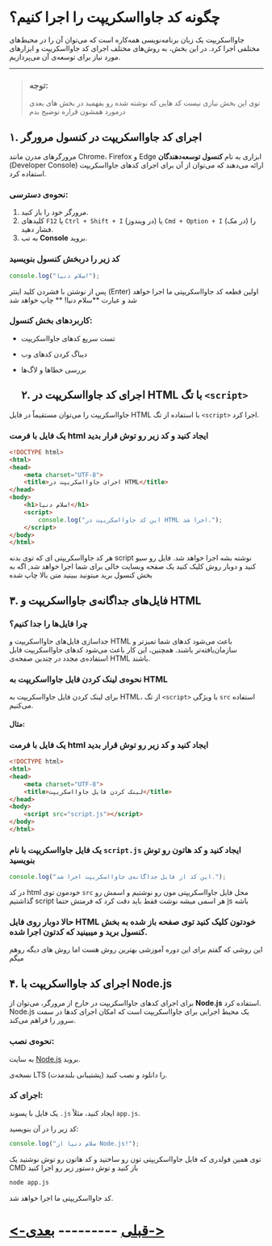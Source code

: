 # چگونه کد جاوااسکریپت را اجرا کنیم؟ 

جاوااسکریپت یک زبان برنامه‌نویسی همه‌کاره است که می‌توان آن را در محیط‌های مختلفی اجرا کرد. در این بخش، به روش‌های مختلف اجرای کد جاوااسکریپت و ابزارهای مورد نیاز برای توسعه‌ی آن می‌پردازیم.

---
> ### توجه: 
> توی این بخش نیازی نیست کد هایی که نوشته شده رو بفهمید
> در بخش های بعدی درمورد همشون قراره توضیح بدم
## ۱. اجرای کد جاوااسکریپت در کنسول مرورگر

مرورگرهای مدرن مانند Chrome، Firefox و Edge ابزاری به نام **کنسول توسعه‌دهندگان** (Developer Console) ارائه می‌دهند که می‌توان از آن برای اجرای کدهای جاوااسکریپت استفاده کرد.

### نحوه‌ی دسترسی:
1. مرورگر خود را باز کنید.
2. کلیدهای `F12` یا `Ctrl + Shift + I` (در ویندوز) یا `Cmd + Option + I` (در مک) را فشار دهید.
3. به تب **Console** بروید.

### کد زیر را دربخش کنسول بنویسید
```javascript
console.log("سلام دنیا!");
```
پس از نوشتن با فشردن کلید اینتر (Enter) اولین قطعه کد جاوااسکریپتی ما اجرا خواهد شد و عبارت **سلام دنیا! ** چاپ خواهد شد

### کاربردهای بخش کنسول:

- تست سریع کدهای جاوااسکریپت
    
- دیباگ کردن کدهای وب
    
- بررسی خطاها و لاگ‌ها
  
  
  
  ## ۲. اجرای کد جاوااسکریپت در HTML با تگ `<script>`

جاوااسکریپت را می‌توان مستقیماً در فایل HTML با استفاده از تگ `<script>` اجرا کرد.

### یک فایل با فرمت html ایجاد کنید و کد زیر رو توش قرار بدید
```html
<!DOCTYPE html>
<html>
<head>
    <meta charset="UTF-8">
    <title>اجرای جاوااسکریپت در HTML</title>
</head>
<body>
    <h1>سلام دنیا!</h1>
    <script>
        console.log("این کد جاوااسکریپت در HTML اجرا شد.");
    </script>
</body>
</html>
```
هر کد جاوااسکریپتی ای که توی بدنه script نوشته بشه اجرا خواهد شد.
فایل رو سیو کنید و دوبار روش کلیک کنید یک صفحه وبسایت خالی برای شما اجرا خواهد شد, اگه به بخش کنسول برید میتونید ببینید متن بالا چاپ شده

## ۳. فایل‌های جداگانه‌ی جاوااسکریپت و HTML

### چرا فایل‌ها را جدا کنیم؟

جداسازی فایل‌های جاوااسکریپت و HTML باعث می‌شود کدهای شما تمیزتر و سازمان‌یافته‌تر باشند. همچنین، این کار باعث می‌شود کدهای جاوااسکریپت قابل استفاده‌ی مجدد در چندین صفحه‌ی HTML باشند.

### نحوه‌ی لینک کردن فایل جاوااسکریپت به HTML

برای لینک کردن فایل جاوااسکریپت به HTML، از تگ `<script>` با ویژگی `src` استفاده می‌کنیم.

#### مثال:

### یک فایل با فرمت html ایجاد کنید و کد زیر رو توش قرار بدید

```html
<!DOCTYPE html>
<html>
<head>
    <meta charset="UTF-8">
    <title>لینک کردن فایل جاوااسکریپت</title>
</head>
<body>
    <script src="script.js"></script>
</body>
</html>
```
### یک فایل جاوااسکریپت با نام `script.js` ایجاد کنید و کد هاتون رو توش بنویسید

```javascript
console.log("این کد از فایل جداگانه‌ی جاوااسکریپت اجرا شد.");

```

 در کد html خودمون توی `src` محل فایل جاوااسکریپتی مون رو نوشتیم و اسمش رو گذاشتیم script 
 هر اسمی میشه نوشت فقط باید دقت کرد که فرمتش حتما js باشه
 
### حالا دوبار روی فایل HTML خودتون کلیک کنید توی صفحه باز شده به بخش کنسول برید و میبینید که کدتون اجرا شده.

 این روشی که گفتم برای این دوره آموزشی بهترین روش هست اما روش های دیگه روهم میگم 

## ۴. اجرای کد جاوااسکریپت با Node.js

برای اجرای کدهای جاوااسکریپت در خارج از مرورگر، می‌توان از **Node.js** استفاده کرد. Node.js یک محیط اجرایی برای جاوااسکریپت است که امکان اجرای کدها در سمت سرور را فراهم می‌کند.

### نحوه‌ی نصب:

به سایت [Node.js](https://nodejs.org/) بروید.

نسخه‌ی LTS (پشتیبانی بلندمدت) را دانلود و نصب کنید.
   
### اجرای کد:

یک فایل با پسوند `.js` ایجاد کنید، مثلاً `app.js`.

کد زیر را در آن بنویسید:

```javascript
console.log("سلام دنیا از Node.js!");
```

توی همین فولدری که فایل جاوااسکریپتی تون رو ساختید و کد هاتون رو توش نوشتید یک CMD باز کنید و توش دستور زیر رو اجرا کنید

```bash
node app.js
```

کد جاوااسکریپتی ما اجرا خواهد شد.

# [<-قبلی](01.md) --------- [بعدی->](02.md)